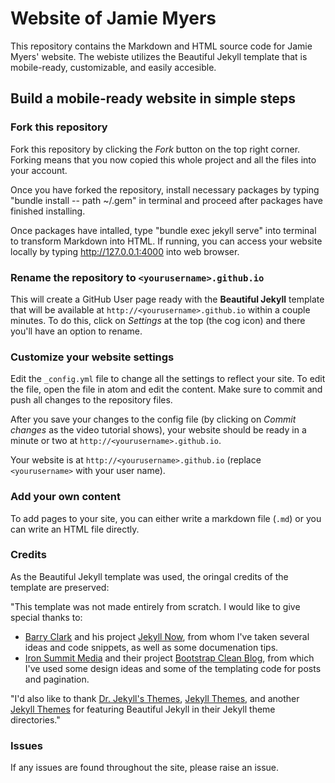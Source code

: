 # Website of Jamie Myers 
This repository contains the Markdown and HTML source code for Jamie Myers' website. The webiste utilizes the Beautiful Jekyll template that is mobile-ready, customizable, and easily accesible. 

## Build a mobile-ready website in simple steps

### Fork this repository
Fork this repository by clicking the *Fork* button on the top right corner. Forking means that you now copied this whole project and all the files into your account.

Once you have forked the repository, install necessary packages by typing "bundle install -- path ~/.gem" in terminal and proceed after packages have finished installing. 

Once packages have intalled, type "bundle exec jekyll serve" into terminal to transform Markdown into HTML. If running, you can access your website locally by typing http://127.0.0.1:4000 into web browser.

### Rename the repository to `<yourusername>.github.io`

This will create a GitHub User page ready with the **Beautiful Jekyll** template that will be available at `http://<yourusername>.github.io` within a couple minutes.  To do this, click on *Settings* at the top (the cog icon) and there you'll have an option to rename.

### Customize your website settings

Edit the `_config.yml` file to change all the settings to reflect your site. To edit the file, open the file in atom and edit the content. Make sure to commit and push all changes to the repository files. 

After you save your changes to the config file (by clicking on *Commit changes* as the video tutorial shows), your website should be ready in a minute or two at `http://<yourusername>.github.io`.

Your website is at `http://<yourusername>.github.io` (replace `<yourusername>` with your user name). 

### Add your own content

To add pages to your site, you can either write a markdown file (`.md`) or you can write an HTML file directly.

### Credits 
As the Beautiful Jekyll template was used, the oringal credits of the template are preserved:

"This template was not made entirely from scratch. I would like to give special thanks to:
- [Barry Clark](https://github.com/barryclark) and his project [Jekyll Now](https://github.com/barryclark/jekyll-now), from whom I've taken several ideas and code snippets, as well as some documenation tips.
- [Iron Summit Media](https://github.com/IronSummitMedia) and their project [Bootstrap Clean Blog](https://github.com/IronSummitMedia/startbootstrap-clean-blog), from which I've used some design ideas and some of the templating code for posts and pagination.

"I'd also like to thank [Dr. Jekyll's Themes](http://drjekyllthemes.github.io/), [Jekyll Themes](http://jekyllthemes.org/), and another [Jekyll Themes](http://jekyllrc.github.io/jekyllthemes/) for featuring Beautiful Jekyll in their Jekyll theme directories."

### Issues
If any issues are found throughout the site, please raise an issue. 
